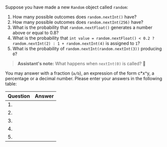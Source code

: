 Suppose you have made a new `Random` object called `random`:

1. How many possible outcomes does `random.nextInt()` have?      
2. How many possible outcomes does `random.nextInt(256)` have?
3. What is the probability that `random.nextFloat()` generates a number above or equal to 0.8?
4. What is the probability that `int value = random.nextFloat() < 0.2 ? random.nextInt(2) : 1 + random.nextInt(4)` is assigned to `1`?
5. What is the probability of `random.nextInt(random.nextInt(3))` producing `0`?

> **Assistant's note:** What happens when `nextInt(0)` is called? 🤔

You may answer with a fraction (`a/b`), an expression of the form c*x^y, a percentage or a decimal number. 
Please enter your answers in the following table:


| Question | Answer |
| -------- | ------ |
|    1.    |        |
|    2.    |        |
|    3.    |        |
|    4.    |        |
|    5.    |        |

